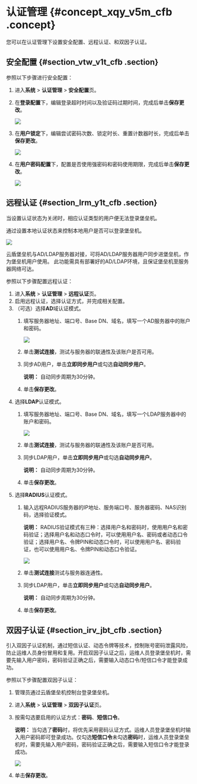 # 认证管理 {#concept_xqy_v5m_cfb .concept}

您可以在认证管理下设置安全配置、远程认证、和双因子认证。

## 安全配置 {#section_vtw_v1t_cfb .section}

参照以下步骤进行安全配置：

1.  进入**系统** \> **认证管理** \> **安全配置**页。
2.  在**登录配置**下，编辑登录超时时间以及验证码过期时间，完成后单击**保存更改**。

    ![](http://static-aliyun-doc.oss-cn-hangzhou.aliyuncs.com/assets/img/18839/153691944910588_zh-CN.png)

3.  在**用户锁定**下，编辑尝试密码次数、锁定时长、重置计数器时长，完成后单击**保存更改**。

    ![](http://static-aliyun-doc.oss-cn-hangzhou.aliyuncs.com/assets/img/18839/153691944910589_zh-CN.png)

4.  在**用户密码配置**下，配置是否使用强密码和密码使用期限，完成后单击**保存更改**。

    ![](http://static-aliyun-doc.oss-cn-hangzhou.aliyuncs.com/assets/img/18839/153691944910590_zh-CN.png)


## 远程认证 {#section_lrm_y1t_cfb .section}

当设置认证状态为关闭时，相应认证类型的用户便无法登录堡垒机。

通过设置本地认证状态来控制本地用户是否可以登录堡垒机。

![](http://static-aliyun-doc.oss-cn-hangzhou.aliyuncs.com/assets/img/18839/153691944910903_zh-CN.png)

云盾堡垒机与AD/LDAP服务器对接，可将AD/LDAP服务器用户同步进堡垒机，作为堡垒机用户使用。 此功能需具有部署好的AD/LDAP环境，且保证堡垒机至服务器网络可达。

参照以下步骤配置远程认证：

1.  进入**系统** \> **认证管理** \> **远程认证**页。
2.  启用远程认证，选择认证方式，并完成相关配置。
3.  （可选）选择**AD**域认证模式。
    1.  填写服务器地址、端口号、Base DN、域名，填写一个AD服务器中的账户和密码。

        ![](http://static-aliyun-doc.oss-cn-hangzhou.aliyuncs.com/assets/img/18839/153691944910591_zh-CN.png)

    2.  单击**测试连接**，测试与服务器的联通性及该账户是否可用。
    3.  同步AD用户，单击**立即同步用户**或勾选**自动同步用户**。

        **说明：** 自动同步周期为30分钟。

    4.  单击**保存更改**。
4.  选择**LDAP**认证模式。
    1.  填写服务器地址、端口号、Base DN、域名，填写一个LDAP服务器中的账户和密码。

        ![](http://static-aliyun-doc.oss-cn-hangzhou.aliyuncs.com/assets/img/18839/153691944910592_zh-CN.png)

    2.  单击**测试连接**，测试与服务器的联通性及该账户是否可用。
    3.  同步LDAP用户，单击**立即同步用户**或勾选**自动同步用户**。

        **说明：** 自动同步周期为30分钟。

    4.  单击**保存更改**。
5.  选择**RADIUS**认证模式。
    1.  输入远程RADIUS服务器的IP地址、服务端口号、服务器密码、NAS识别码，选择验证模式。

        **说明：** RADIUS验证模式有三种：选择用户名和密码时，使用用户名和密码验证；选择用户名和动态口令时，可以使用用户名、密码或者动态口令验证；选择用户名、令牌PIN和动态口令时，可以使用用户名、密码验证，也可以使用用户名、令牌PIN和动态口令验证。

        ![](http://static-aliyun-doc.oss-cn-hangzhou.aliyuncs.com/assets/img/18839/153691944910593_zh-CN.png)

    2.  单击**测试连接**测试与服务器连通性。
    3.  同步LDAP用户，单击**立即同步用户**或勾选**自动同步用户**。

        **说明：** 自动同步周期为30分钟。

    4.  单击**保存更改**。

## 双因子认证 {#section_irv_jbt_cfb .section}

引入双因子认证机制，通过短信认证、动态令牌等技术，控制账号密码泄露风险，防止运维人员身份冒用和复用。开启双因子认证之后，运维人员登录堡垒机时，需要先输入用户密码，密码验证正确之后，需要输入动态口令/短信口令才能登录成功。

参照以下步骤配置双因子认证：

1.  管理员通过云盾堡垒机控制台登录堡垒机。
2.  进入**系统** \> **认证管理** \> **双因子认证**页。
3.  按需勾选要启用的认证方式：**密码**、**短信口令**。

    **说明：** 当勾选了**密码**时，将优先采用密码认证方式。运维人员登录堡垒机时输入用户密码即可登录成功。仅勾选**短信口令**未勾选**密码**时，运维人员登录堡垒机时，需要先输入用户密码，密码验证正确之后，需要输入短信口令才能登录成功。

    ![](http://static-aliyun-doc.oss-cn-hangzhou.aliyuncs.com/assets/img/18839/153691944910594_zh-CN.png)

4.  单击**保存更改**。

